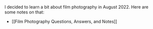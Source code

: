 I decided to learn a bit about film photography in August 2022. Here are some notes on that:
- [[Film Photography Questions, Answers, and Notes]]